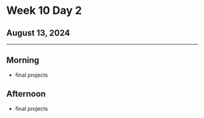 # Week 10 Day 2
## August 13, 2024

---

## Morning

- final projects

## Afternoon

- final projects
